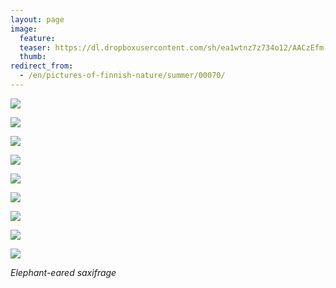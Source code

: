 ```yaml
---
layout: page
image:
  feature:
  teaser: https://dl.dropboxusercontent.com/sh/ea1wtnz7z734o12/AACzEfm-V629ZtbewCpox0lFa/luontokuvat/kes%C3%A4/3/DS19512-245px.jpg
  thumb:
redirect_from:
  - /en/pictures-of-finnish-nature/summer/00070/
---
```


[![](https://dl.dropboxusercontent.com/sh/ea1wtnz7z734o12/AACkUJdiZqD_Zk1dNzvNXw4Da/luontokuvat/kes%C3%A4/3/DS18714-800px.jpg)](https://dl.dropboxusercontent.com/sh/ea1wtnz7z734o12/AACXRaGaWPvvF1kkLFoxLWx5a/luontokuvat/kes%C3%A4/3/DS18714.jpg)

[![](https://dl.dropboxusercontent.com/sh/ea1wtnz7z734o12/AAAXtSfBMQyrelPJXnO6lWdGa/luontokuvat/kes%C3%A4/3/DS19472-800px.jpg)](https://dl.dropboxusercontent.com/sh/ea1wtnz7z734o12/AAB6JhjN8ocIL6NFusst9guNa/luontokuvat/kes%C3%A4/3/DS19472.jpg)

[![](https://dl.dropboxusercontent.com/sh/ea1wtnz7z734o12/AAAlVoFVIVQyXt4-sprTT0yOa/luontokuvat/kes%C3%A4/3/DS19071-800px.jpg)](https://dl.dropboxusercontent.com/sh/ea1wtnz7z734o12/AAAw57UI65zhGWc3gOsX2Ubxa/luontokuvat/kes%C3%A4/3/DS19071.jpg)

[![](https://dl.dropboxusercontent.com/sh/ea1wtnz7z734o12/AAB8D_ITobyrtbugvxVND_P9a/luontokuvat/kes%C3%A4/3/DS19083-800px.jpg)](https://dl.dropboxusercontent.com/sh/ea1wtnz7z734o12/AADKeAcrq6nDUvfsVUY0J5oAa/luontokuvat/kes%C3%A4/3/DS19083.jpg)

[![](https://dl.dropboxusercontent.com/sh/ea1wtnz7z734o12/AAAeUV-p3_V4jlws4TpBlS-va/luontokuvat/kes%C3%A4/3/DS19090-800px.jpg)](https://dl.dropboxusercontent.com/sh/ea1wtnz7z734o12/AADqgvDPuqC3OSLJlW2CQN-4a/luontokuvat/kes%C3%A4/3/DS19090.jpg)

[![](https://dl.dropboxusercontent.com/sh/ea1wtnz7z734o12/AADfPTt2sfKp-ra0yjx7x9qka/luontokuvat/kes%C3%A4/3/DS19093-800px.jpg)](https://dl.dropboxusercontent.com/sh/ea1wtnz7z734o12/AAAbxf1Dmk9fFQLwOIe2t5Ela/luontokuvat/kes%C3%A4/3/DS19093.jpg)

[![](https://dl.dropboxusercontent.com/sh/ea1wtnz7z734o12/AADSHjNFIwJPleWtlTjcRc14a/luontokuvat/kes%C3%A4/3/DS19489-800px.jpg)](https://dl.dropboxusercontent.com/sh/ea1wtnz7z734o12/AAAvZFjMZpjkQM332FPI4X9ca/luontokuvat/kes%C3%A4/3/DS19489.jpg)

[![](https://dl.dropboxusercontent.com/sh/ea1wtnz7z734o12/AAD1OeEK7PC8UzDcjMd8aycOa/luontokuvat/kes%C3%A4/3/DS19511-800px.jpg)](https://dl.dropboxusercontent.com/sh/ea1wtnz7z734o12/AACkLQmLrebcHn-aw3-n2HHda/luontokuvat/kes%C3%A4/3/DS19511.jpg)

[![](https://dl.dropboxusercontent.com/sh/ea1wtnz7z734o12/AADAmXDvUPAZzRq6A_IkHKyia/luontokuvat/kes%C3%A4/3/DS19512-800px.jpg)](https://dl.dropboxusercontent.com/sh/ea1wtnz7z734o12/AADno6muMJbmCh5medYFwhg7a/luontokuvat/kes%C3%A4/3/DS19512.jpg)

*Elephant-eared saxifrage*
